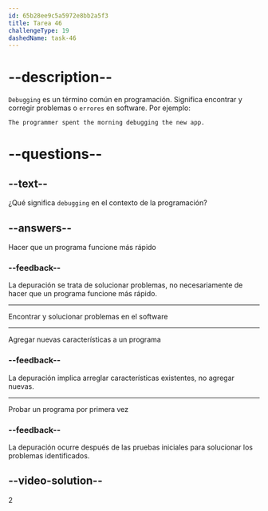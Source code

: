 ```yaml
---
id: 65b28ee9c5a5972e8bb2a5f3
title: Tarea 46
challengeType: 19
dashedName: task-46
---
```


# --description--

`Debugging` es un término común en programación. Significa encontrar y corregir problemas o `errores` en software. Por ejemplo:

`The programmer spent the morning debugging the new app.`

# --questions--

## --text--

¿Qué significa `debugging` en el contexto de la programación?

## --answers--

Hacer que un programa funcione más rápido

### --feedback--

La depuración se trata de solucionar problemas, no necesariamente de hacer que un programa funcione más rápido.

---

Encontrar y solucionar problemas en el software

---

Agregar nuevas características a un programa

### --feedback--

La depuración implica arreglar características existentes, no agregar nuevas.

---

Probar un programa por primera vez

### --feedback--

La depuración ocurre después de las pruebas iniciales para solucionar los problemas identificados.

## --video-solution--

2

